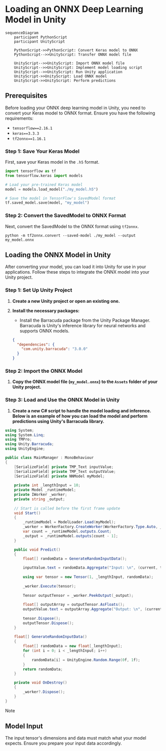 # Loading an ONNX Deep Learning Model in Unity

```mermaid
sequenceDiagram
    participant PythonScript
    participant UnityScript

    PythonScript->>PythonScript: Convert Keras model to ONNX
    PythonScript-->>UnityScript: Transfer ONNX model file

    UnityScript-->>UnityScript: Import ONNX model file
    UnityScript-->>UnityScript: Implement model loading script
    UnityScript-->>UnityScript: Run Unity application
    UnityScript->>UnityScript: Load ONNX model
    UnityScript->>UnityScript: Perform predictions
```

## Prerequisites

Before loading your ONNX deep learning model in Unity, you need to convert your Keras model to ONNX format. Ensure you have the following requirements:

- `tensorflow==2.16.1`
- `keras==3.3.3`
- `tf2onnx==1.16.1`

### Step 1: Save Your Keras Model

First, save your Keras model in the `.h5` format.

```python
import tensorflow as tf
from tensorflow.keras import models

# Load your pre-trained Keras model
model = models.load_model("./my_model.h5")

# Save the model in TensorFlow's SavedModel format
tf.saved_model.save(model, "my_model")
```

### Step 2: Convert the SavedModel to ONNX Format

Next, convert the SavedModel to the ONNX format using `tf2onnx`.

```shell
python -m tf2onnx.convert --saved-model ./my_model --output my_model.onnx
```

## Loading the ONNX Model in Unity

After converting your model, you can load it into Unity for use in your applications. Follow these steps to integrate the ONNX model into your Unity project.

### Step 1: Set Up Unity Project

1. **Create a new Unity project or open an existing one.**

2. **Install the necessary packages:**
   - Install the Barracuda package from the Unity Package Manager. Barracuda is Unity's inference library for neural networks and supports ONNX models.

   ```json
   {
     "dependencies": {
       "com.unity.barracuda": "3.0.0"
     }
   }
   ```

### Step 2: Import the ONNX Model

1. **Copy the ONNX model file (`my_model.onnx`) to the `Assets` folder of your Unity project.**

### Step 3: Load and Use the ONNX Model in Unity

1. **Create a new C# script to handle the model loading and inference. Below is an example of how you can load the model and perform predictions using Unity's Barracuda library.**

```csharp
using System;
using System.Linq;
using TMPro;
using Unity.Barracuda;
using UnityEngine;

public class MainManager : MonoBehaviour
{
    [SerializeField] private TMP_Text inputValue;
    [SerializeField] private TMP_Text outputValue;
    [SerializeField] private NNModel myModel;
    
    private int _lengthInput = 10;
    private Model _runtimeModel;
    private IWorker _worker;
    private string _output;
    
    // Start is called before the first frame update
    void Start()
    {
        _runtimeModel = ModelLoader.Load(myModel);
        _worker = WorkerFactory.CreateWorker(WorkerFactory.Type.Auto, _runtimeModel);
        var count = _runtimeModel.outputs.Count;
        _output = _runtimeModel.outputs[count - 1];
    }

    public void Predict()
    {
        float[] randomData = GenerateRandomInputData();

        inputValue.text = randomData.Aggregate("Input: \n", (current, t) => current + (t + "\n"));
        
        using var tensor = new Tensor(1, _lengthInput, randomData);
        
        _worker.Execute(tensor);
        
        Tensor outputTensor = _worker.PeekOutput(_output);
        
        float[] outputArray = outputTensor.AsFloats();
        outputValue.text = outputArray.Aggregate("Output: \n", (current, t) => current + (t + "\n"));
        
        tensor.Dispose();
        outputTensor.Dispose();
    }
    
    float[] GenerateRandomInputData()
    {
        float[] randomData = new float[_lengthInput];
        for (int i = 0; i < _lengthInput; i++)
        {
            randomData[i] = UnityEngine.Random.Range(0f, 1f);
        }
        return randomData;
    }

    private void OnDestroy()
    {
        _worker?.Dispose();
    }
}
```

> [!Note]
> ## Model Input
>
> The input tensor's dimensions and data must match what your model expects. Ensure you prepare your input data accordingly.